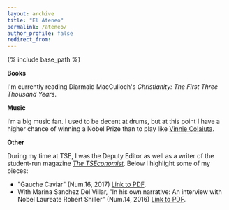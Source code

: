 ```yaml
---
layout: archive
title: "El Ateneo"
permalink: /ateneo/
author_profile: false
redirect_from:
---
```


{% include base_path %}

**Books**

I'm currently reading Diarmaid MacCulloch's *Christianity: The First Three Thousand Years*.

**Music**

I’m a big music fan. I used to be decent at drums, but at this point I have a higher chance of winning a Nobel Prize than to play like [Vinnie Colaiuta](https://www.youtube.com/watch?v=GwmCeon6aPo&ab_channel=KevO%27Shea).

**Other**

During my time at TSE, I was the Deputy Editor as well as a writer of the student-run magazine [*The TSEconomist*](https://thetseconomist.com/). Below I highlight some of my pieces:

* "Gauche Caviar" (Num.16, 2017) [Link to PDF](https://thetseconomist.files.wordpress.com/2018/01/issue16-compressed.pdf).
* With Marina Sanchez Del Villar, "In his own narrative: An interview with Nobel Laureate Robert Shiller" (Num.14, 2016) [Link to PDF](https://thetseconomist.files.wordpress.com/2019/10/issue_14-thomas.pdf).
